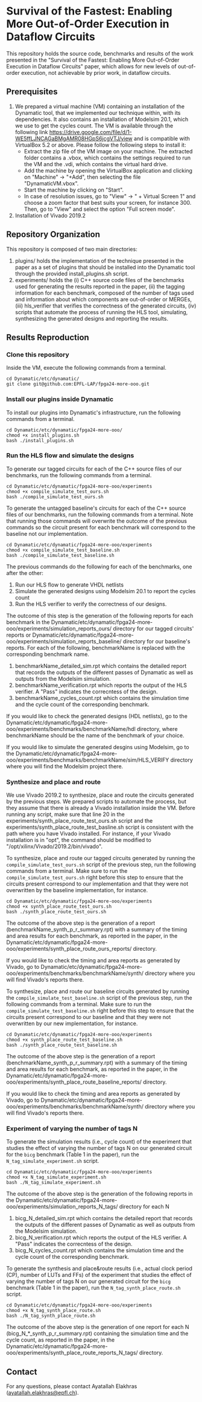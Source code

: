 # Survival of the Fastest: Enabling More Out-of-Order Execution in Dataflow Circuits
This repository holds the source code, benchmarks and results of the work presented in the "Survival of the Fastest: Enabling More Out-of-Order Execution in Dataflow Circuits" paper, which allows for new levels of out-of-order execution, not achievable by prior work, in dataflow circuits.

## Prerequisites
1) We prepared a virtual machine (VM) containing an installation of the Dynamatic tool, that we implemented our technique within, with its dependencies. It also contains an installation of Modelsim 20.1, which we use to get the cycles count. The VM is available through the following link https://drive.google.com/file/d/1-WE5ffLJNCAGaBMgAMR08HGpS6jcgVTJ/view and is compatible with VirtualBox 5.2 or above. Please follow the following steps to install it:
   - Extract the zip file of the VM image on your machine. The extracted folder contains a .vbox, which contains the settings required to run the VM and the .vdi, which contains the virtual hard drive.
   - Add the machine by opening the VirtualBox application and clicking on "Machine" -> "+Add", then selecting the file "DynamaticVM.vbox".
   - Start the machine by clicking on "Start".
   - In case of resolution issues, go to "View" -> " + Virtual Screen 1" and choose a zoom factor that best suits your screen, for instance 300. Then, go to "View" and select the option "Full screen mode".
3) Installation of Vivado 2019.2

## Repository Organization

This repository is composed of two main directories:
1) plugins/ holds the implementation of the technique presented in the paper as a set of plugins that should be installed into the Dynamatic tool through the provided install_plugins.sh script.
2) experiments/ holds the (i) C++ source code files of the benchmarks used for generating the results reported in the paper, (ii) the tagging information for each benchmark, composed of the number of tags used and information about which components are out-of-order or MERGEs, (iii) hls_verifier that verifies the correctness of the generated circuits, (iv) scripts that automate the process of running the HLS tool, simulating, synthesizing the generated designs and reporting the results.

## Results Reproduction

### Clone this repository
Inside the VM, execute the following commands from a terminal.
```
cd Dynamatic/etc/dynamatic/
git clone git@github.com:EPFL-LAP/fpga24-more-ooo.git
```
### Install our plugins inside Dynamatic
To install our plugins into Dynamatic's infrastructure, run the following commands from a terminal. 
```
cd Dynamatic/etc/dynamatic/fpga24-more-ooo/
chmod +x install_plugins.sh
bash ./install_plugins.sh
```

### Run the HLS flow and simulate the designs
To generate our tagged circuits for each of the C++ source files of our benchmarks, run the following commands from a terminal. 
```
cd Dynamatic/etc/dynamatic/fpga24-more-ooo/experiments
chmod +x compile_simulate_test_ours.sh
bash ./compile_simulate_test_ours.sh
```

To generate the untagged baseline's circuits for each of the C++ source files of our benchmarks, run the following commands from a terminal. Note that running those commands will overwrite the outcome of the previous commands so the circuit present for each benchmark will correspond to the baseline not our implementation.
```
cd Dynamatic/etc/dynamatic/fpga24-more-ooo/experiments
chmod +x compile_simulate_test_baseline.sh
bash ./compile_simulate_test_baseline.sh
```

The previous commands do the following for each of the benchmarks, one after the other:
1) Run our HLS flow to generate VHDL netlists
2) Simulate the generated designs using Modelsim 20.1 to report the cycles count
3) Run the HLS verifier to verify the correctness of our designs.

The outcome of this step is the generation of the following reports for each benchmark in the Dynamatic/etc/dynamatic/fpga24-more-ooo/experiments/simulation_reports_ours/ directory for our tagged circuits' reports or Dynamatic/etc/dynamatic/fpga24-more-ooo/experiments/simulation_reports_baseline/ directory for our baseline's reports. For each of the following, benchmarkName is replaced with the corresponding benchmark name.
1) benchmarkName_detailed_sim.rpt which contains the detailed report that records the outputs of the different passes of Dynamatic as well as outputs from the Modelsim simulation. 
2) benchmarkName_verification.rpt which reports the output of the HLS verifier. A "Pass" indicates the correcntess of the design.
3) benchmarkName_cycles_count.rpt which contains the simulation time and the cycle count of the corresponding benchmark.

If you would like to check the generated designs (HDL netlists), go to the Dynamatic/etc/dynamatic/fpga24-more-ooo/experiments/benchmarks/benchmarkName/hdl directory, where benchmarkName should be the name of the benchmark of your choice.

If you would like to simulate the generated desgins using Modelsim, go to the Dynamatic/etc/dynamatic/fpga24-more-ooo/experiments/benchmarks/benchmarkName/sim/HLS_VERIFY directory where you will find the Modelsim project there.

### Synthesize and place and route
We use Vivado 2019.2 to synthesize, place and route the circuits generated by the previous steps. We prepared scripts to automate the process, but they assume that there is already a Vivado installation inside the VM. Before running any script, make sure that line 20 in the experiments/synth_place_route_test_ours.sh script and the experiments/synth_place_route_test_basline.sh script is consistent with the path where you have Vivado installed. For instance, if your Vivado installation is in "opt", the command should be modified to "/opt/xilinx/Vivado/2019.2/bin/vivado". 

To synthesize, place and route our tagged circuits generated by running the ```compile_simulate_test_ours.sh``` script of the previous step, run the following commands from a terminal. Make sure to run the ```compile_simulate_test_ours.sh``` right before this step to ensure that the circuits present correspond to our implementation and that they were not overwritten by the baseline implementation, for instance.
```
cd Dynamatic/etc/dynamatic/fpga24-more-ooo/experiments
chmod +x synth_place_route_test_ours.sh
bash ./synth_place_route_test_ours.sh
```

The outcome of the above step is the generation of a report (benchmarkName_synth_p_r_summary.rpt) with a summary of the timing and area results for each benchmark, as reported in the paper, in the Dynamatic/etc/dynamatic/fpga24-more-ooo/experiments/synth_place_route_ours_reports/ directory.

If you would like to check the timing and area reports as generated by Vivado, go to Dynamatic/etc/dynamatic/fpga24-more-ooo/experiments/benchmarks/benchmarkName/synth/ directory where you will find Vivado's reports there.

To synthesize, place and route our baseline circuits generated by running the ```compile_simulate_test_baseline.sh``` script of the previous step, run the following commands from a terminal. Make sure to run the ```compile_simulate_test_baseline.sh``` right before this step to ensure that the circuits present correspond to our baseline and that they were not overwritten by our new implementation, for instance.
```
cd Dynamatic/etc/dynamatic/fpga24-more-ooo/experiments
chmod +x synth_place_route_test_baseline.sh
bash ./synth_place_route_test_baseline.sh
```

The outcome of the above step is the generation of a report (benchmarkName_synth_p_r_summary.rpt) with a summary of the timing and area results for each benchmark, as reported in the paper, in the Dynamatic/etc/dynamatic/fpga24-more-ooo/experiments/synth_place_route_baseline_reports/ directory.

If you would like to check the timing and area reports as generated by Vivado, go to Dynamatic/etc/dynamatic/fpga24-more-ooo/experiments/benchmarks/benchmarkName/synth/ directory where you will find Vivado's reports there.

### Experiment of varying the number of tags N
To generate the simulation results (i.e., cycle count) of the experiment that studies the effect of varying the number of tags N on our generated circuit for the ```bicg``` benchmark (Table 1 in the paper), run the ```N_tag_simulate_experiment.sh``` script.
```
cd Dynamatic/etc/dynamatic/fpga24-more-ooo/experiments
chmod +x N_tag_simulate_experiment.sh
bash ./N_tag_simulate_experiment.sh
```

The outcome of the above step is the generation of the following reports in the Dynamatic/etc/dynamatic/fpga24-more-ooo/experiments/simulation_reports_N_tags/ directory for each N
1) bicg_N_detailed_sim.rpt which contains the detailed report that records the outputs of the different passes of Dynamatic as well as outputs from the Modelsim simulation. 
2) bicg_N_verification.rpt which reports the output of the HLS verifier. A "Pass" indicates the correcntess of the design.
3) bicg_N_cycles_count.rpt which contains the simulation time and the cycle count of the corresponding benchmark.


To generate the synthesis and place&route results (i.e., actual clock period (CP), number of LUTs and FFs) of the experiment that studies the effect of varying the number of tags N on our generated circuit for the ```bicg``` benchmark (Table 1 in the paper), run the ```N_tag_synth_place_route.sh``` script.
```
cd Dynamatic/etc/dynamatic/fpga24-more-ooo/experiments
chmod +x N_tag_synth_place_route.sh
bash ./N_tag_synth_place_route.sh
```

The outcome of the above step is the generation of one report for each N (bicg_N_*_synth_p_r_summary.rpt) containing the simulation time and the cycle count, as reported in the paper, in the Dynamatic/etc/dynamatic/fpga24-more-ooo/experiments/synth_place_route_reports_N_tags/ directory.

## Contact
For any questions, please contact Ayatallah Elakhras (ayatallah.elakhras@epfl.ch).
